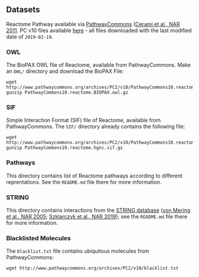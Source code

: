 
## Datasets

Reactome Pathway available via [PathwayCommons](http://www.pathwaycommons.org/) ([Cerami et al., NAR 2011](http://nar.oxfordjournals.org/content/early/2010/11/10/nar.gkq1039.abstract).  PC v10 files available [here](http://www.pathwaycommons.org/archives/PC2/v10/) - all files downloaded with the last modified date of `2019-02-19`.

### OWL

The BioPAX OWL file of Reactome, available from PathwayCommons. Make an `OWL/` directory and download the BioPAX File:

```
wget http://www.pathwaycommons.org/archives/PC2/v10/PathwayCommons10.reactome.BIOPAX.owl.gz
gunzip PathwayCommons10.reactome.BIOPAX.owl.gz
```

### SIF

Simple Interaction Format (SIF) file of Reactome, available from PathwayCommons. The `SIF/` directory already contains the following file:

```
wget http://www.pathwaycommons.org/archives/PC2/v10/PathwayCommons10.reactome.hgnc.sif.gz
gunzip PathwayCommons10.reactome.hgnc.sif.gz
```

### Pathways

This directory contains list of Reactome pathways according to different reprentations. See the `README.md` file there for more information.

### STRING

This directory contains interactions from the [STRING database](https://string-db.org/) ([von Mering et al., NAR 2005](https://www.ncbi.nlm.nih.gov/pubmed/15608232); [Szklarczyk et al., NAR 2019](https://www.ncbi.nlm.nih.gov/pubmed/30476243)); see the `README.md` file there for more information.

### Blacklisted Molecules

The `blacklist.txt` file contains ubiquitous molecules from PathwayCommons:

```
wget http://www.pathwaycommons.org/archives/PC2/v10/blacklist.txt
```

